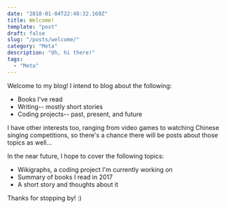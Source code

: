 ```yaml
---
date: "2018-01-04T22:40:32.169Z"
title: Welcome!
template: "post"
draft: false
slug: "/posts/welcome/"
category: "Meta"
description: "Oh, hi there!"
tags:
  - "Meta"
---
```

Welcome to my blog! I intend to blog about the following:
* Books I've read
* Writing-- mostly short stories
* Coding projects-- past, present, and future

I have other interests too, ranging from video games to watching Chinese singing competitions, so there's a chance there will be posts about those topics as well...

In the near future, I hope to cover the following topics:
* Wikigraphs, a coding project I'm currently working on
* Summary of books I read in 2017
* A short story and thoughts about it

Thanks for stopping by! :)
